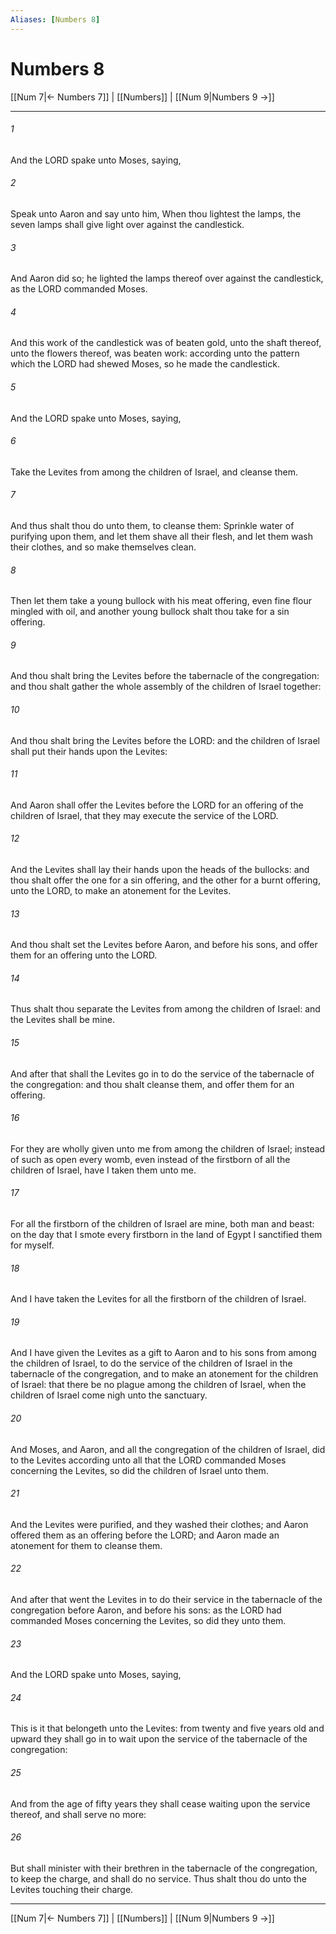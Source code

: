```yaml
---
Aliases: [Numbers 8]
---
```

# Numbers 8

[[Num 7|← Numbers 7]] | [[Numbers]] | [[Num 9|Numbers 9 →]]
***



###### 1 
And the LORD spake unto Moses, saying, 

###### 2 
Speak unto Aaron and say unto him, When thou lightest the lamps, the seven lamps shall give light over against the candlestick. 

###### 3 
And Aaron did so; he lighted the lamps thereof over against the candlestick, as the LORD commanded Moses. 

###### 4 
And this work of the candlestick was of beaten gold, unto the shaft thereof, unto the flowers thereof, was beaten work: according unto the pattern which the LORD had shewed Moses, so he made the candlestick. 

###### 5 
And the LORD spake unto Moses, saying, 

###### 6 
Take the Levites from among the children of Israel, and cleanse them. 

###### 7 
And thus shalt thou do unto them, to cleanse them: Sprinkle water of purifying upon them, and let them shave all their flesh, and let them wash their clothes, and so make themselves clean. 

###### 8 
Then let them take a young bullock with his meat offering, even fine flour mingled with oil, and another young bullock shalt thou take for a sin offering. 

###### 9 
And thou shalt bring the Levites before the tabernacle of the congregation: and thou shalt gather the whole assembly of the children of Israel together: 

###### 10 
And thou shalt bring the Levites before the LORD: and the children of Israel shall put their hands upon the Levites: 

###### 11 
And Aaron shall offer the Levites before the LORD for an offering of the children of Israel, that they may execute the service of the LORD. 

###### 12 
And the Levites shall lay their hands upon the heads of the bullocks: and thou shalt offer the one for a sin offering, and the other for a burnt offering, unto the LORD, to make an atonement for the Levites. 

###### 13 
And thou shalt set the Levites before Aaron, and before his sons, and offer them for an offering unto the LORD. 

###### 14 
Thus shalt thou separate the Levites from among the children of Israel: and the Levites shall be mine. 

###### 15 
And after that shall the Levites go in to do the service of the tabernacle of the congregation: and thou shalt cleanse them, and offer them for an offering. 

###### 16 
For they are wholly given unto me from among the children of Israel; instead of such as open every womb, even instead of the firstborn of all the children of Israel, have I taken them unto me. 

###### 17 
For all the firstborn of the children of Israel are mine, both man and beast: on the day that I smote every firstborn in the land of Egypt I sanctified them for myself. 

###### 18 
And I have taken the Levites for all the firstborn of the children of Israel. 

###### 19 
And I have given the Levites as a gift to Aaron and to his sons from among the children of Israel, to do the service of the children of Israel in the tabernacle of the congregation, and to make an atonement for the children of Israel: that there be no plague among the children of Israel, when the children of Israel come nigh unto the sanctuary. 

###### 20 
And Moses, and Aaron, and all the congregation of the children of Israel, did to the Levites according unto all that the LORD commanded Moses concerning the Levites, so did the children of Israel unto them. 

###### 21 
And the Levites were purified, and they washed their clothes; and Aaron offered them as an offering before the LORD; and Aaron made an atonement for them to cleanse them. 

###### 22 
And after that went the Levites in to do their service in the tabernacle of the congregation before Aaron, and before his sons: as the LORD had commanded Moses concerning the Levites, so did they unto them. 

###### 23 
And the LORD spake unto Moses, saying, 

###### 24 
This is it that belongeth unto the Levites: from twenty and five years old and upward they shall go in to wait upon the service of the tabernacle of the congregation: 

###### 25 
And from the age of fifty years they shall cease waiting upon the service thereof, and shall serve no more: 

###### 26 
But shall minister with their brethren in the tabernacle of the congregation, to keep the charge, and shall do no service. Thus shalt thou do unto the Levites touching their charge.

***
[[Num 7|← Numbers 7]] | [[Numbers]] | [[Num 9|Numbers 9 →]]
